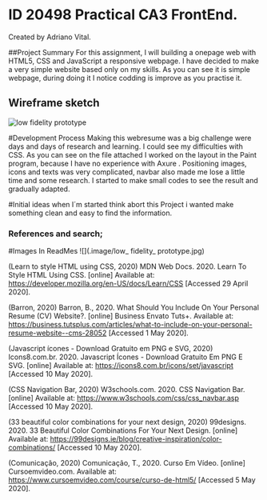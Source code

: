 
# ID 20498 Practical CA3 FrontEnd.
Created by Adriano Vital.

##Project Summary
For this assignment, I will building a onepage web with HTML5, CSS and JavaScript a responsive webpage.
I have decided to make a very simple website based only on my skills.
As you can see it is simple webpage, during doing it I notice codding is improve as you practise it.

## Wireframe sketch
![low fidelity prototype](https://user-images.githubusercontent.com/60611886/81702665-7d1dce80-9463-11ea-96b9-fe6cc1bff27d.jpg)

#Development Process
Making this webresume was a big challenge were days and days of research and learning. I could see my difficulties with CSS.
As you can see on the file attached I worked on the layout in the Paint program, because I have no experience with Axure .
Positioning images, icons and texts was very complicated, navbar also made me lose a little time and some research.
 I started to make small codes to see the result and gradually adapted.

#Initial ideas
when I´m started think abort this Project i wanted make something clean and easy to find the information.


### References and search;
#Images In ReadMes
![](.image/low_ fidelity_ prototype.jpg)

(Learn to style HTML using CSS, 2020)
MDN Web Docs. 2020. Learn To Style HTML Using CSS. [online] Available at: https://developer.mozilla.org/en-US/docs/Learn/CSS
 [Accessed 29 April 2020].

  (Barron, 2020)
 Barron, B., 2020. What Should You Include On Your Personal Resume (CV) Website?. [online] Business Envato Tuts+. Available at: https://business.tutsplus.com/articles/what-to-include-on-your-personal-resume-website--cms-28052
 [Accessed 1 May 2020].


  (Javascript ícones - Download Gratuito em PNG e SVG, 2020)
 Icons8.com.br. 2020. Javascript Ícones - Download Gratuito Em PNG E SVG. [online]  Available at: https://icons8.com.br/icons/set/javascript
 [Accessed 10 May 2020].

 (CSS Navigation Bar, 2020)
 W3schools.com. 2020. CSS Navigation Bar. [online] Available at: https://www.w3schools.com/css/css_navbar.asp
 [Accessed 10 May 2020].

 
 (33 beautiful color combinations for your next design, 2020)
99designs. 2020. 33 Beautiful Color Combinations For Your Next Design. [online] Available at: https://99designs.ie/blog/creative-inspiration/color-combinations/
 [Accessed 10 May 2020].

 (Comunicação, 2020)
 Comunicação, T., 2020. Curso Em Vídeo. [online] Cursoemvideo.com. Available at: https://www.cursoemvideo.com/course/curso-de-html5/
 [Accessed 5 May 2020].
